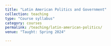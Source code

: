 ```yaml
---
title: "Latin American Politics and Government"
collection: teaching
type: "Course syllabus"
category: courses
permalink: /teaching/latin-american-politics/
venue: "Taught: Spring 2024"

---
```

